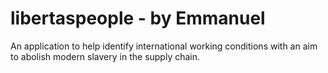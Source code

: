 # libertaspeople - by Emmanuel

An application to help identify international working conditions with an aim to abolish modern slavery in the supply chain. 

